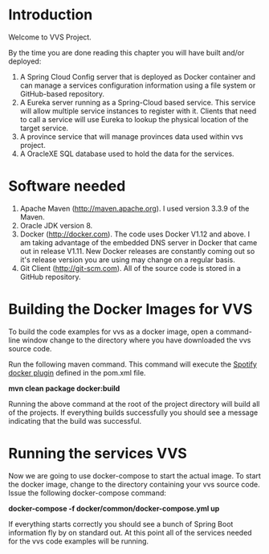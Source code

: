 # Introduction
Welcome to VVS Project.  

By the time you are done reading this chapter you will have built and/or deployed:

1.  A Spring Cloud Config server that is deployed as Docker container and can manage a services configuration information using a file system or GitHub-based repository.
2.  A Eureka server running as a Spring-Cloud based service.  This service will allow multiple service instances to register with it.  Clients that need to call a service will use Eureka to lookup the physical location of the target service.
3.  A province service that will manage provinces data used within vvs project.
4.  A OracleXE SQL database used to hold the data for the services.

# Software needed
1.	Apache Maven (http://maven.apache.org). I used version 3.3.9 of the Maven.
2.  Oracle JDK version 8.
3.	Docker (http://docker.com). The code uses Docker V1.12 and above. I am taking advantage of the embedded DNS server in Docker that came out in release V1.11. New Docker releases are constantly coming out so it's release version you are using may change on a regular basis.
4.	Git Client (http://git-scm.com). All of the source code is stored in a GitHub repository.

# Building the Docker Images for VVS
To build the code examples for vvs as a docker image, open a command-line window change to the directory where you have downloaded the vvs source code.

Run the following maven command.  This command will execute the [Spotify docker plugin](https://github.com/spotify/docker-maven-plugin) defined in the pom.xml file.  

   **mvn clean package docker:build**

 Running the above command at the root of the project directory will build all of the projects.  If everything builds successfully you should see a message indicating that the build was successful.

# Running the services VVS

Now we are going to use docker-compose to start the actual image.  To start the docker image,
change to the directory containing  your vvs source code.  Issue the following docker-compose command:

   **docker-compose -f docker/common/docker-compose.yml up**

If everything starts correctly you should see a bunch of Spring Boot information fly by on standard out.  At this point all of the services needed for the vvs code examples will be running.
